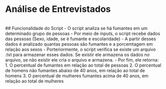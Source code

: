 # Análise de Entrevistados
<br>
## Funcionalidade do Script
- O script analiza se há fumantes em um determinado grupo de pessoas 
- Por meio de inputs, o script recebe dados das pessoas (Sexo, idade, se é fumante e escolaridade)
- A partir desses dados é analizado quantas pessoas são fumantes e a porcemtagem em relação aos sexos
- Porteriormente, o script verifica se existe um arquivo .txt para armazenar esses dados. Se existir ele armazena os dados no arquivo, se não existir ele cria o arquivo e armazena.
- Por fim, ele retorna:
    1. O percentual de fumantes em relação ao total de pessoas 
    2. O percentual de homens não fumantes abaixo de 40 anos, em relação ao total de homens
    3. O percentual de mulheres fumantes acima de 40 anos, em relação ao total de mulheres
